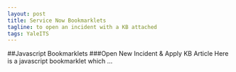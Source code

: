 ```yaml
---
layout: post
title: Service Now Bookmarklets
tagline: to open an incident with a KB attached
tags: YaleITS
---
```


##Javascript Bookmarklets
###Open New Incident & Apply KB Article
Here is a javascript bookmarklet which ...
